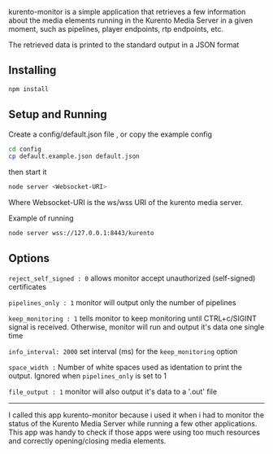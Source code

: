 kurento-monitor is a simple application that retrieves a few information
about the media elements running in the Kurento Media Server in a given
moment, such as pipelines, player endpoints, rtp endpoints, etc.

The retrieved data is printed to the standard output in a JSON format

Installing
-------
```sh
npm install

```
Setup and Running
-------

Create a config/default.json file , or copy the example config
```sh
cd config
cp default.example.json default.json
```

then start it

```sh
node server <Websocket-URI>
```
Where Websocket-URI is the ws/wss URI of the kurento media server.

Example of running

```sh
node server wss://127.0.0.1:8443/kurento
```

Options
-------
`reject_self_signed : 0` allows monitor accept unauthorized (self-signed)
    certificates

`pipelines_only : 1` monitor will output only the number of pipelines

`keep_monitoring : 1` tells monitor to keep monitoring until CTRL+c/SIGINT
    signal is received. Otherwise, monitor will run and output it's data
    one single time

`info_interval: 2000` set interval (ms) for the `keep_monitoring` option

`space_width :` Number of white spaces used as identation to print the output.
Ignored when `pipelines_only` is set to 1

`file_output : 1` monitor will also output it's data to a '.out' file

-------
I called this app kurento-monitor because i used it when i had to monitor
the status of the Kurento Media Server while running a few other
applications. This app was handy to check if those apps were using too much
resources and correctly opening/closing media elements.
